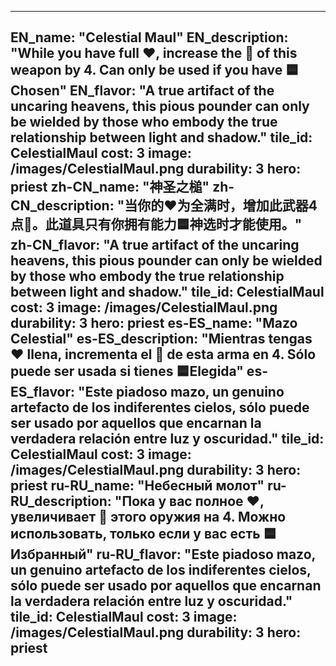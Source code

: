 ---

EN_name: "Celestial Maul"
EN_description: "While you have full ❤️, increase the 🔸 of this weapon by 4. Can only be used if you have 🟦Chosen"
EN_flavor: "A true artifact of the uncaring heavens, this pious pounder can only be wielded by those who embody the true relationship between light and shadow."
tile_id: CelestialMaul
cost: 3
image: /images/CelestialMaul.png
durability: 3
hero: priest
zh-CN_name: "神圣之槌"
zh-CN_description: "当你的❤️为全满时，增加此武器4点🔸。此道具只有你拥有能力🟦神选时才能使用。"
zh-CN_flavor: "A true artifact of the uncaring heavens, this pious pounder can only be wielded by those who embody the true relationship between light and shadow."
tile_id: CelestialMaul
cost: 3
image: /images/CelestialMaul.png
durability: 3
hero: priest
es-ES_name: "Mazo Celestial"
es-ES_description: "Mientras tengas ❤️ llena, incrementa el 🔸 de esta arma en 4. Sólo puede ser usada si tienes 🟦Elegida"
es-ES_flavor: "Este piadoso mazo, un genuino artefacto de los indiferentes cielos, sólo puede ser usado por aquellos que encarnan la verdadera relación entre luz y oscuridad."
tile_id: CelestialMaul
cost: 3
image: /images/CelestialMaul.png
durability: 3
hero: priest
ru-RU_name: "Небесный молот"
ru-RU_description: "Пока у вас полное ❤️, увеличивает 🔸 этого оружия на 4. Можно использовать, только если у вас есть 🟦Избранный"
ru-RU_flavor: "Este piadoso mazo, un genuino artefacto de los indiferentes cielos, sólo puede ser usado por aquellos que encarnan la verdadera relación entre luz y oscuridad."
tile_id: CelestialMaul
cost: 3
image: /images/CelestialMaul.png
durability: 3
hero: priest
---